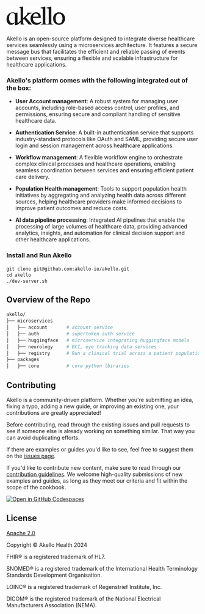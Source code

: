 <a href="https://akello.io" target="_blank">
  <picture>
    <source media="(prefers-color-scheme: dark)" srcset="/assets/akello-logo-white.png" style="max-width: 100%; height: 50px; margin-bottom: 20px">
    <img src="/assets/akello-logo.png" alt="Akello Logo" height="50"/>
  </picture>
</a>

<h3></h3>


Akello is an open-source platform designed to integrate diverse healthcare services seamlessly using a microservices architecture. It features a secure message bus that facilitates the efficient and reliable passing of events between services, ensuring a flexible and scalable infrastructure for healthcare applications.

### Akello's platform comes with the following integrated out of the box:

- **User Account management**: A robust system for managing user accounts, including role-based access control, user profiles, and permissions, ensuring secure and compliant handling of sensitive healthcare data.

- **Authentication Service**: A built-in authentication service that supports industry-standard protocols like OAuth and SAML, providing secure user login and session management across healthcare applications.

- **Workflow management**: A flexible workflow engine to orchestrate complex clinical processes and healthcare operations, enabling seamless coordination between services and ensuring efficient patient care delivery.

- **Population Health management**: Tools to support population health initiatives by aggregating and analyzing health data across different sources, helping healthcare providers make informed decisions to improve patient outcomes and reduce costs.

- **AI data pipeline processing**: Integrated AI pipelines that enable the processing of large volumes of healthcare data, providing advanced analytics, insights, and automation for clinical decision support and other healthcare applications.


### Install and Run Akello
```
git clone git@github.com:akello-io/akello.git
cd akello
./dev-server.sh
```

## Overview of the Repo

```sh
akello/
├── microservices
│   ├── account       # account service
│   ├── auth          # supertoken auth service
│   ├── huggingface   # microservice integrating huggingface models
│   ├── neurology     # BCI, eye tracking data services
│   ├── registry      # Run a clinical trial across a patient population
├── packages
│   ├── core          # core python lbiraries
```

## Contributing

Akello is a community-driven platform. Whether you're submitting an idea, fixing a typo, adding a new guide, or improving an existing one, your contributions are greatly appreciated!

Before contributing, read through the existing issues and pull requests to see if someone else is already working on something similar. That way you can avoid duplicating efforts.

If there are examples or guides you'd like to see, feel free to suggest them on the [issues page](https://github.com/akello-io/akello/issues).

If you'd like to contribute new content, make sure to read through our [contribution guidelines](https://akello.io/docs/developers/contributing). We welcome high-quality submissions of new examples and guides, as long as they meet our criteria and fit within the scope of the cookbook.


[![Open in GitHub Codespaces](https://github.com/codespaces/badge.svg)](https://github.com/codespaces/new?hide_repo_select=true&ref=main&repo=akello-io/akello&machine=basicLinux32gb&location=EastUs)


## License

[Apache 2.0](LICENSE.txt)

Copyright &copy; Akello Health 2024

FHIR&reg; is a registered trademark of HL7.

SNOMED&reg; is a registered trademark of the International Health Terminology Standards Development Organisation.

LOINC&reg; is a registered trademark of Regenstrief Institute, Inc.

DICOM&reg; is the registered trademark of the National Electrical Manufacturers Association (NEMA).
